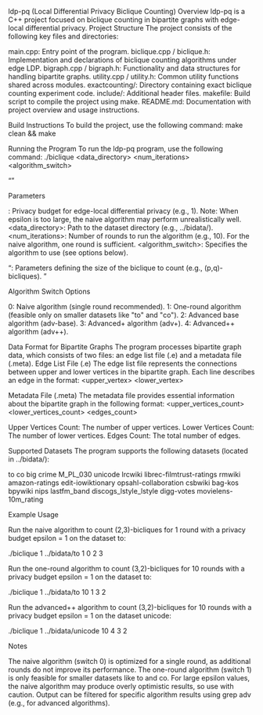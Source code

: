ldp-pq (Local Differential Privacy Biclique Counting)
Overview
ldp-pq is a C++ project focused on biclique counting in bipartite graphs with edge-local differential privacy.
Project Structure
The project consists of the following key files and directories:

main.cpp: Entry point of the program.
biclique.cpp / biclique.h: Implementation and declarations of biclique counting algorithms under edge LDP.
bigraph.cpp / bigraph.h: Functionality and data structures for handling bipartite graphs.
utility.cpp / utility.h: Common utility functions shared across modules.
exactcounting/: Directory containing exact biclique counting experiment code.
include/: Additional header files.
makefile: Build script to compile the project using make.
README.md: Documentation with project overview and usage instructions.

Build Instructions
To build the project, use the following command:
make clean && make

Running the Program
To run the ldp-pq program, use the following command:
./biclique <epsilon> <data_directory> <num_iterations> <algorithm_switch> <p> <q>

Parameters

<epsilon>: Privacy budget for edge-local differential privacy (e.g., 1). Note: When epsilon is too large, the naive algorithm may perform unrealistically well.
<data_directory>: Path to the dataset directory (e.g., ../bidata/<dataset>).
<num_iterations>: Number of rounds to run the algorithm (e.g., 10). For the naive algorithm, one round is sufficient.
<algorithm_switch>: Specifies the algorithm to use (see options below).
<p> <q>: Parameters defining the size of the biclique to count (e.g., (p,q)-bicliques).

Algorithm Switch Options

0: Naive algorithm (single round recommended).
1: One-round algorithm (feasible only on smaller datasets like "to" and "co").
2: Advanced base algorithm (adv-base).
3: Advanced+ algorithm (adv+).
4: Advanced++ algorithm (adv++).

Data Format for Bipartite Graphs
The program processes bipartite graph data, which consists of two files: an edge list file (<datafile>.e) and a metadata file (<datafile>.meta).
Edge List File (<datafile>.e)
The edge list file represents the connections between upper and lower vertices in the bipartite graph. Each line describes an edge in the format:
<upper_vertex> <lower_vertex>

Metadata File (<datafile>.meta)
The metadata file provides essential information about the bipartite graph in the following format:
<upper_vertices_count>
<lower_vertices_count>
<edges_count>


Upper Vertices Count: The number of upper vertices.
Lower Vertices Count: The number of lower vertices.
Edges Count: The total number of edges.

Supported Datasets
The program supports the following datasets (located in ../bidata/):

to
co
big
crime
M_PL_030
unicode
lrcwiki
librec-filmtrust-ratings
rmwiki
amazon-ratings
edit-iowiktionary
opsahl-collaboration
csbwiki
bag-kos
bpywiki
nips
lastfm_band
discogs_lstyle_lstyle
digg-votes
movielens-10m_rating

Example Usage

Run the naive algorithm to count (2,3)-bicliques for 1 round with a privacy budget epsilon = 1 on the dataset to:

./biclique 1 ../bidata/to 1 0 2 3


Run the one-round algorithm to count (3,2)-bicliques for 10 rounds with a privacy budget epsilon = 1 on the dataset to:

./biclique 1 ../bidata/to 10 1 3 2


Run the advanced++ algorithm to count (3,2)-bicliques for 10 rounds with a privacy budget epsilon = 1 on the dataset unicode:

./biclique 1 ../bidata/unicode 10 4 3 2

Notes

The naive algorithm (switch 0) is optimized for a single round, as additional rounds do not improve its performance.
The one-round algorithm (switch 1) is only feasible for smaller datasets like to and co.
For large epsilon values, the naive algorithm may produce overly optimistic results, so use with caution.
Output can be filtered for specific algorithm results using grep adv (e.g., for advanced algorithms).


